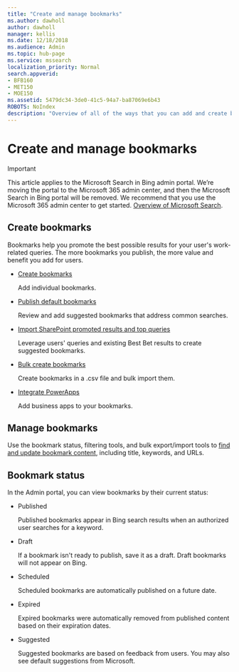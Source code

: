 ```yaml
---
title: "Create and manage bookmarks"
ms.author: dawholl
author: dawholl
manager: kellis
ms.date: 12/18/2018
ms.audience: Admin
ms.topic: hub-page
ms.service: mssearch
localization_priority: Normal
search.appverid:
- BFB160
- MET150
- MOE150
ms.assetid: 5479dc34-3de0-41c5-94a7-ba87069e6b43
ROBOTS: NoIndex
description: "Overview of all of the ways that you can add and create bookmarks for Microsoft Search work results"
---
```


# Create and manage bookmarks

> [!IMPORTANT]
> This article applies to the Microsoft Search in Bing admin portal. We’re moving the portal to the Microsoft 365 admin center, and then the Microsoft Search in Bing portal will be removed. We recommend that you use the Microsoft 365 admin center to get started. [Overview of Microsoft Search](overview-microsoft-search.md).
    
## Create bookmarks

Bookmarks help you promote the best possible results for your user's work-related queries. The more bookmarks you publish, the more value and benefit you add for users.
  
- [Create bookmarks](create-bookmarks.md)
    
    Add individual bookmarks.
    
- [Publish default bookmarks](publish-default-bookmarks.md)
    
    Review and add suggested bookmarks that address common searches.
    
- [Import SharePoint promoted results and top queries](import-sharepoint-promoted-results-and-top-queries.md)
    
    Leverage users' queries and existing Best Bet results to create suggested bookmarks.
    
- [Bulk create bookmarks](bulk-create-bookmarks.md)
    
    Create bookmarks in a .csv file and bulk import them.
    
- [Integrate PowerApps](integrate-powerapps.md)
    
    Add business apps to your bookmarks.
    
## Manage bookmarks

Use the bookmark status, filtering tools, and bulk export/import tools to [find and update bookmark content](manage-bookmarks.md), including title, keywords, and URLs.
  
## Bookmark status

In the Admin portal, you can view bookmarks by their current status:
  
- Published
    
    Published bookmarks appear in Bing search results when an authorized user searches for a keyword.
    
- Draft
    
    If a bookmark isn't ready to publish, save it as a draft. Draft bookmarks will not appear on Bing.
    
- Scheduled
    
    Scheduled bookmarks are automatically published on a future date.
    
- Expired
    
    Expired bookmarks were automatically removed from published content based on their expiration dates.
    
- Suggested
    
    Suggested bookmarks are based on feedback from users. You may also see default suggestions from Microsoft.

  

